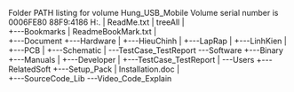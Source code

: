 Folder PATH listing for volume Hung_USB_Mobile
Volume serial number is 0006FE80 88F9:4186
H:.
|   ReadMe.txt
|   treeAll
|   
+---Bookmarks
|       ReadmeBookMark.txt
|       
+---Document
+---Hardware
|   +---HieuChinh
|   +---LapRap
|   +---LinhKien
|   +---PCB
|   +---Schematic
|   \---TestCase_TestReport
\---Software
    +---Binary
    +---Manuals
    |   +---Developer
    |   +---TestCase_TestReport
    |   \---Users
    +---RelatedSoft
    +---Setup_Pack
    |       Installation.doc
    |       
    +---SourceCode_Lib
    \---Video_Code_Explain
